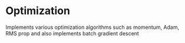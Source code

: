 # Optimization
Implements various optimization algorithms such as momentum, Adam, RMS prop and also implements batch gradient descent
